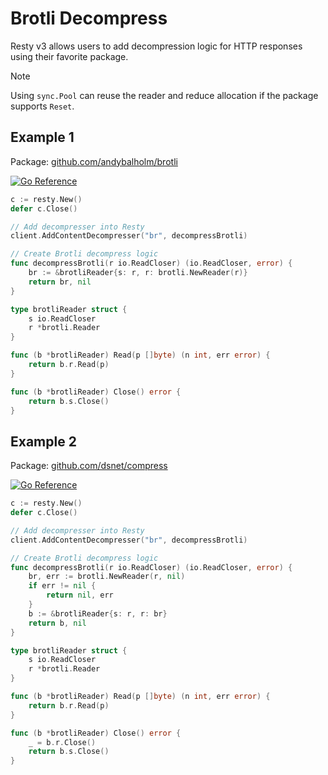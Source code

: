 
# Brotli Decompress

Resty v3 allows users to add decompression logic for HTTP responses using their favorite package.

> [!NOTE]
> Using `sync.Pool` can reuse the reader and reduce allocation if the package supports `Reset`.

## Example 1

Package: [github.com/andybalholm/brotli](https://github.com/andybalholm/brotli)

[![Go Reference](https://pkg.go.dev/badge/github.com/andybalholm/brotli.svg)](https://pkg.go.dev/github.com/andybalholm/brotli)

```go
c := resty.New()
defer c.Close()

// Add decompresser into Resty
client.AddContentDecompresser("br", decompressBrotli)

// Create Brotli decompress logic
func decompressBrotli(r io.ReadCloser) (io.ReadCloser, error) {
	br := &brotliReader{s: r, r: brotli.NewReader(r)}
	return br, nil
}

type brotliReader struct {
	s io.ReadCloser
	r *brotli.Reader
}

func (b *brotliReader) Read(p []byte) (n int, err error) {
	return b.r.Read(p)
}

func (b *brotliReader) Close() error {
	return b.s.Close()
}
```

## Example 2

Package: [github.com/dsnet/compress](https://github.com/dsnet/compress)

[![Go Reference](https://pkg.go.dev/badge/github.com/dsnet/compress.svg)](https://pkg.go.dev/github.com/dsnet/compress/brotli)

```go
c := resty.New()
defer c.Close()

// Add decompresser into Resty
client.AddContentDecompresser("br", decompressBrotli)

// Create Brotli decompress logic
func decompressBrotli(r io.ReadCloser) (io.ReadCloser, error) {
	br, err := brotli.NewReader(r, nil)
	if err != nil {
		return nil, err
	}
	b := &brotliReader{s: r, r: br}
	return b, nil
}

type brotliReader struct {
	s io.ReadCloser
	r *brotli.Reader
}

func (b *brotliReader) Read(p []byte) (n int, err error) {
	return b.r.Read(p)
}

func (b *brotliReader) Close() error {
	_ = b.r.Close()
	return b.s.Close()
}
```
